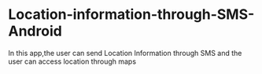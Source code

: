 # Location-information-through-SMS-Android
In this app,the user can send Location Information through SMS and the user can access location through maps
